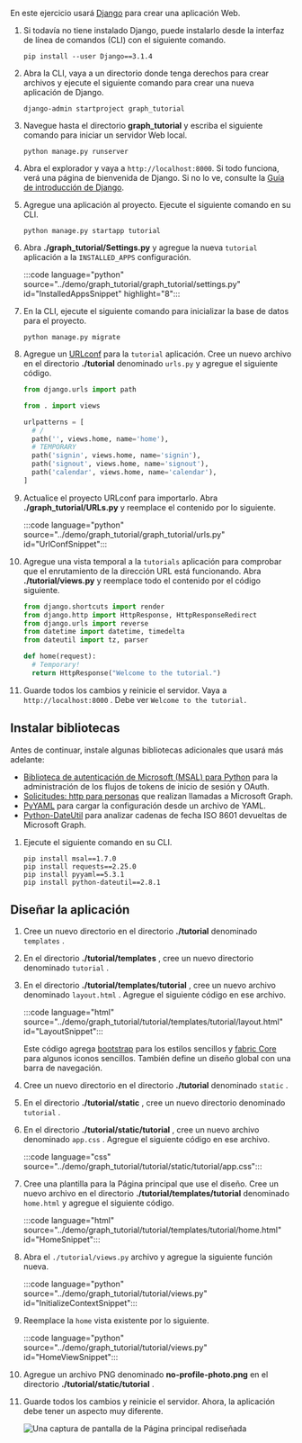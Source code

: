 <!-- markdownlint-disable MD002 MD041 -->

En este ejercicio usará [Django](https://www.djangoproject.com/) para crear una aplicación Web.

1. Si todavía no tiene instalado Django, puede instalarlo desde la interfaz de línea de comandos (CLI) con el siguiente comando.

    ```Shell
    pip install --user Django==3.1.4
    ```

1. Abra la CLI, vaya a un directorio donde tenga derechos para crear archivos y ejecute el siguiente comando para crear una nueva aplicación de Django.

    ```Shell
    django-admin startproject graph_tutorial
    ```

1. Navegue hasta el directorio **graph_tutorial** y escriba el siguiente comando para iniciar un servidor Web local.

    ```Shell
    python manage.py runserver
    ```

1. Abra el explorador y vaya a `http://localhost:8000`. Si todo funciona, verá una página de bienvenida de Django. Si no lo ve, consulte la [Guía de introducción de Django](https://www.djangoproject.com/start/).

1. Agregue una aplicación al proyecto. Ejecute el siguiente comando en su CLI.

    ```Shell
    python manage.py startapp tutorial
    ```

1. Abra **./graph_tutorial/Settings.py** y agregue la nueva `tutorial` aplicación a la `INSTALLED_APPS` configuración.

    :::code language="python" source="../demo/graph_tutorial/graph_tutorial/settings.py" id="InstalledAppsSnippet" highlight="8":::

1. En la CLI, ejecute el siguiente comando para inicializar la base de datos para el proyecto.

    ```Shell
    python manage.py migrate
    ```

1. Agregue un [URLconf](https://docs.djangoproject.com/en/3.0/topics/http/urls/) para la `tutorial` aplicación. Cree un nuevo archivo en el directorio **./tutorial** denominado `urls.py` y agregue el siguiente código.

    ```python
    from django.urls import path

    from . import views

    urlpatterns = [
      # /
      path('', views.home, name='home'),
      # TEMPORARY
      path('signin', views.home, name='signin'),
      path('signout', views.home, name='signout'),
      path('calendar', views.home, name='calendar'),
    ]
    ```

1. Actualice el proyecto URLconf para importarlo. Abra **./graph_tutorial/URLs.py** y reemplace el contenido por lo siguiente.

    :::code language="python" source="../demo/graph_tutorial/graph_tutorial/urls.py" id="UrlConfSnippet":::

1. Agregue una vista temporal a la `tutorials` aplicación para comprobar que el enrutamiento de la dirección URL está funcionando. Abra **./tutorial/views.py** y reemplace todo el contenido por el código siguiente.

    ```python
    from django.shortcuts import render
    from django.http import HttpResponse, HttpResponseRedirect
    from django.urls import reverse
    from datetime import datetime, timedelta
    from dateutil import tz, parser

    def home(request):
      # Temporary!
      return HttpResponse("Welcome to the tutorial.")
    ```

1. Guarde todos los cambios y reinicie el servidor. Vaya a `http://localhost:8000` . Debe ver `Welcome to the tutorial.`

## <a name="install-libraries"></a>Instalar bibliotecas

Antes de continuar, instale algunas bibliotecas adicionales que usará más adelante:

- [Biblioteca de autenticación de Microsoft (MSAL) para Python](https://github.com/AzureAD/microsoft-authentication-library-for-python) para la administración de los flujos de tokens de inicio de sesión y OAuth.
- [Solicitudes: http para personas](https://requests.readthedocs.io/en/master/) que realizan llamadas a Microsoft Graph.
- [PyYAML](https://pyyaml.org/wiki/PyYAMLDocumentation) para cargar la configuración desde un archivo de YAML.
- [Python-DateUtil](https://pypi.org/project/python-dateutil/) para analizar cadenas de fecha ISO 8601 devueltas de Microsoft Graph.

1. Ejecute el siguiente comando en su CLI.

    ```Shell
    pip install msal==1.7.0
    pip install requests==2.25.0
    pip install pyyaml==5.3.1
    pip install python-dateutil==2.8.1
    ```

## <a name="design-the-app"></a>Diseñar la aplicación

1. Cree un nuevo directorio en el directorio **./tutorial** denominado `templates` .

1. En el directorio **./tutorial/templates** , cree un nuevo directorio denominado `tutorial` .

1. En el directorio **./tutorial/templates/tutorial** , cree un nuevo archivo denominado `layout.html` . Agregue el siguiente código en ese archivo.

    :::code language="html" source="../demo/graph_tutorial/tutorial/templates/tutorial/layout.html" id="LayoutSnippet":::

    Este código agrega [bootstrap](http://getbootstrap.com/) para los estilos sencillos y [fabric Core](https://developer.microsoft.com/fluentui#/get-started#fabric-core) para algunos iconos sencillos. También define un diseño global con una barra de navegación.

1. Cree un nuevo directorio en el directorio **./tutorial** denominado `static` .

1. En el directorio **./tutorial/static** , cree un nuevo directorio denominado `tutorial` .

1. En el directorio **./tutorial/static/tutorial** , cree un nuevo archivo denominado `app.css` . Agregue el siguiente código en ese archivo.

    :::code language="css" source="../demo/graph_tutorial/tutorial/static/tutorial/app.css":::

1. Cree una plantilla para la Página principal que use el diseño. Cree un nuevo archivo en el directorio **./tutorial/templates/tutorial** denominado `home.html` y agregue el siguiente código.

    :::code language="html" source="../demo/graph_tutorial/tutorial/templates/tutorial/home.html" id="HomeSnippet":::

1. Abra el `./tutorial/views.py` archivo y agregue la siguiente función nueva.

    :::code language="python" source="../demo/graph_tutorial/tutorial/views.py" id="InitializeContextSnippet":::

1. Reemplace la `home` vista existente por lo siguiente.

    :::code language="python" source="../demo/graph_tutorial/tutorial/views.py" id="HomeViewSnippet":::

1. Agregue un archivo PNG denominado **no-profile-photo.png** en el directorio **./tutorial/static/tutorial** .

1. Guarde todos los cambios y reinicie el servidor. Ahora, la aplicación debe tener un aspecto muy diferente.

    ![Una captura de pantalla de la Página principal rediseñada](./images/create-app-01.png)
